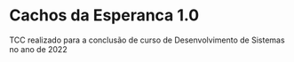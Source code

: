 # Cachos da Esperanca 1.0
 TCC realizado para a conclusão de curso de Desenvolvimento de Sistemas no ano de 2022

